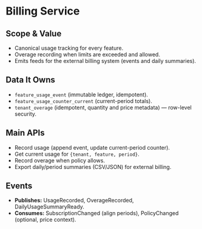 # Billing Service

## Scope & Value
- Canonical usage tracking for every feature.
- Overage recording when limits are exceeded and allowed.
- Emits feeds for the external billing system (events and daily summaries).

## Data It Owns
- `feature_usage_event` (immutable ledger, idempotent).
- `feature_usage_counter_current` (current-period totals).
- `tenant_overage` (idempotent, quantity and price metadata) — row-level security.

## Main APIs
- Record usage (append event, update current-period counter).
- Get current usage for `{tenant, feature, period}`.
- Record overage when policy allows.
- Export daily/period summaries (CSV/JSON) for external billing.

## Events
- **Publishes:** UsageRecorded, OverageRecorded, DailyUsageSummaryReady.
- **Consumes:** SubscriptionChanged (align periods), PolicyChanged (optional, price context).

